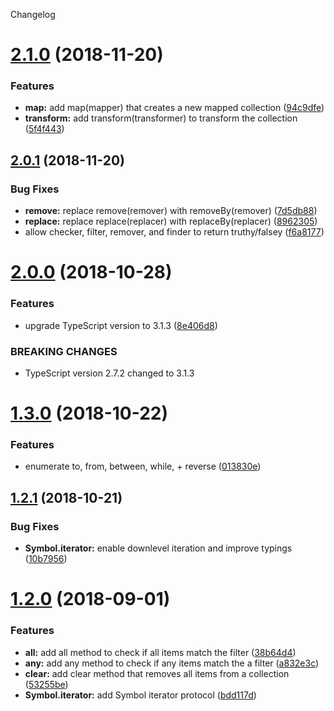 Changelog

# [2.1.0](https://github.com/Colonise/Collection/compare/v2.0.1...v2.1.0) (2018-11-20)


### Features

* **map:** add map(mapper) that creates a new mapped collection ([94c9dfe](https://github.com/Colonise/Collection/commit/94c9dfe))
* **transform:** add transform(transformer) to transform the collection ([5f4f443](https://github.com/Colonise/Collection/commit/5f4f443))

## [2.0.1](https://github.com/Colonise/Collection/compare/v2.0.0...v2.0.1) (2018-11-20)


### Bug Fixes

* **remove:** replace remove(remover) with removeBy(remover) ([7d5db88](https://github.com/Colonise/Collection/commit/7d5db88))
* **replace:** replace replace(replacer) with replaceBy(replacer) ([8962305](https://github.com/Colonise/Collection/commit/8962305))
* allow checker, filter, remover, and finder to return truthy/falsey ([f6a8177](https://github.com/Colonise/Collection/commit/f6a8177))

# [2.0.0](https://github.com/Colonise/Collection/compare/v1.3.0...v2.0.0) (2018-10-28)


### Features

* upgrade TypeScript version to 3.1.3 ([8e406d8](https://github.com/Colonise/Collection/commit/8e406d8))


### BREAKING CHANGES

* TypeScript version 2.7.2 changed to 3.1.3

# [1.3.0](https://github.com/Colonise/Collection/compare/v1.2.1...v1.3.0) (2018-10-22)


### Features

* enumerate to, from, between, while, + reverse ([013830e](https://github.com/Colonise/Collection/commit/013830e))

## [1.2.1](https://github.com/Colonise/Collection/compare/v1.2.0...v1.2.1) (2018-10-21)


### Bug Fixes

* **Symbol.iterator:** enable downlevel iteration and improve typings ([10b7956](https://github.com/Colonise/Collection/commit/10b7956))

# [1.2.0](https://github.com/Colonise/Collection/compare/v1.1.0...v1.2.0) (2018-09-01)


### Features

* **all:** add all method to check if all items match the filter ([38b64d4](https://github.com/Colonise/Collection/commit/38b64d4))
* **any:** add any method to check if any items match the a filter ([a832e3c](https://github.com/Colonise/Collection/commit/a832e3c))
* **clear:** add clear method that removes all items from a collection ([53255be](https://github.com/Colonise/Collection/commit/53255be))
* **Symbol.iterator:** add Symbol iterator protocol ([bdd117d](https://github.com/Colonise/Collection/commit/bdd117d))
